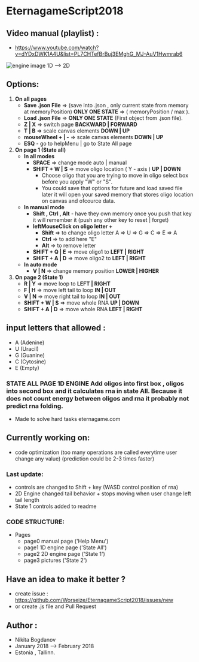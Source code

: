 # EternagameScript2018
## Video manual (playlist) :
   - https://www.youtube.com/watch?v=dYDxDWK1A4U&list=PL7CHTefBrBuj3EMghG_MJ-AuV1Hwmrab6

![engine image 1D --> 2D](https://github.com/Worseize/EternagameScript2018/tree/master/img/Engine.jpg)

## Options:
1. __On all pages__
     - __Save .json File__ => (save into .json , only current state from memory at memoryPosition) __ONLY ONE STATE__ => ( memoryPosition / max ).  
     - __Load .json File__ => __ONLY ONE STATE__ (First object from .json file).
     - __Z | X__ => switch page __BACKWARD | FORWARD__
     - __T | B__ => scale canvas elements __DOWN | UP__
     - __mouseWheel + | -__ => scale canvas elements __DOWN | UP__ 
     - __ESQ__ - go to helpMenu | go to State All page
2. __On page 1 (State all)__
     - __In all modes__
        - __SPACE__ => change mode auto | manual 
        - __SHIFT + W | S__ => move oligo location ( Y - axis ) __UP | DOWN__
            - Choose oligo that you are trying to move in oligo select box before you apply "W" or "S".
            - You could save that options for future and load saved file later it will open your saved memory that stores oligo location on canvas and ofcource data.    
     - __In manual mode__
         - __Shift , Ctrl , Alt__ - have they own memory once you push that key it will remember it (push any other key to reset | forget) 
         - __leftMouseClick on oligo letter +__
             - __Shift__ => to change oligo letter A => U => G => C => E => A
             - __Ctrl__ => to add here "E" 
             - __Alt__ => to remove letter
         - __SHIFT + Q | E__ => move oligo1 to  __LEFT | RIGHT__
         - __SHIFT + A | D__ => move oligo2 to __LEFT | RIGHT__
     - __In auto mode__
         - __V | N__ => change memory position __LOWER | HIGHER__
3. __On page 2 (State 1)__
     - __R | Y__ => move loop to  __LEFT | RIGHT__
     - __F | H__ => move left tail to loop __IN | OUT__
     - __V | N__ => move right tail to loop __IN | OUT__
     - __SHIFT + W | S__ => move whole RNA __UP | DOWN__
     - __SHIFT + A | D__ => move whole RNA __LEFT | RIGHT__

## input letters that allowed : 
- A (Adenine)
- U (Uracil)
- G (Guanine)
- C (Cytosine)
- E (Empty)

### __STATE ALL PAGE 1D ENGINE__  Add oligos into first box , oligos into second box and it calculates rna in state All. Because it does not count energy between oligos and rna it probably not predict rna folding.
   - Made to solve hard tasks eternagame.com

## Currently working on:
   - code optimization (too many operations are called everytime user change any value) (prediction could be 2-3 times faster)

### Last update:
  - controls are changed to Shift + key (WASD control position of rna)
  - 2D Engine changed tail behavior + stops moving when user change left tail length
  - State 1 controls added to readme

### CODE STRUCTURE:
  - Pages
    - page0 manual page ('Help Menu')
    - page1 1D engine page ('State All')
    - page2 2D engine page ('State 1')
    - page3 pictures ('State 2')

## Have an idea to make it better ? 
   - create issue : https://github.com/Worseize/EternagameScript2018/issues/new 
   - or create .js file and Pull Request

## Author : 
   - Nikita Bogdanov
   - January 2018 --> February 2018 
   - Estonia , Tallinn.